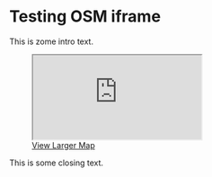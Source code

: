 # Testing OSM iframe

This is zome intro text. 

<figure>
<iframe src="https://www.openstreetmap.org/export/embed.html?bbox=-4.456425905227662%2C36.699461848141915%2C-4.452563524246217%2C36.70206826439116&amp;layer=opnvkarte"></iframe>
<figcaption><a href="https://www.openstreetmap.org/#map=17/36.70077/-4.45449&amp;layers=O">View Larger Map</a></figcaption>
</figure>

This is some closing text.
